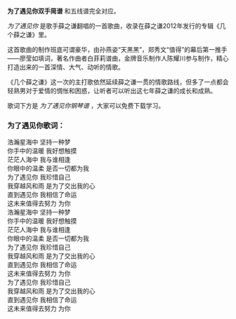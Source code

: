 

**为了遇见你双手简谱** 和五线谱完全对应。

_为了遇见你_ 是歌手薛之谦翻唱的一首歌曲，收录在薛之谦2012年发行的专辑《几个薛之谦》里。

这首歌曲的制作班底可谓豪华，由孙燕姿“天黑黑”，郑秀文“值得”的幕后第一推手——廖莹如填词，著名作曲者白菲莉谱曲，金牌音乐制作人陈耀川参与制作，精心打造出来的一首深情、大气、动听的情歌。

《几个薛之谦》这一次的主打歌依然延续薛之谦一贯的情歌路线，但多了一点都会轻熟男对于爱情的惆怅和困惑，让听者可以听出这七年薛之谦的成长和成熟。

歌词下方是 _为了遇见你钢琴谱_ ，大家可以免费下载学习。

### 为了遇见你歌词：

浩瀚星海中 坚持一种梦  
你手中的温暖 我好想触摸  
茫茫人海中 我与谁相逢  
你眼中的温柔 是否一切都为我  
为了遇见你 我珍惜自己  
我穿越风和雨 是为了交出我的心  
直到遇见你 我相信了命运  
这未来值得去努力 为你  
浩瀚星海中 坚持一种梦  
你手中的温暖 我好想触摸  
茫茫人海中 我与谁相逢  
你眼中的温柔 是否一切都为我  
为了遇见你 我珍惜自己  
我穿越风和雨 是为了交出我的心  
直到遇见你 我相信了命运  
这未来值得去努力 为你  
为了遇见你 我珍惜自己  
我穿越风和雨 是为了交出我的心  
直到遇见你 我相信了命运  
这未来值得去努力 为你

